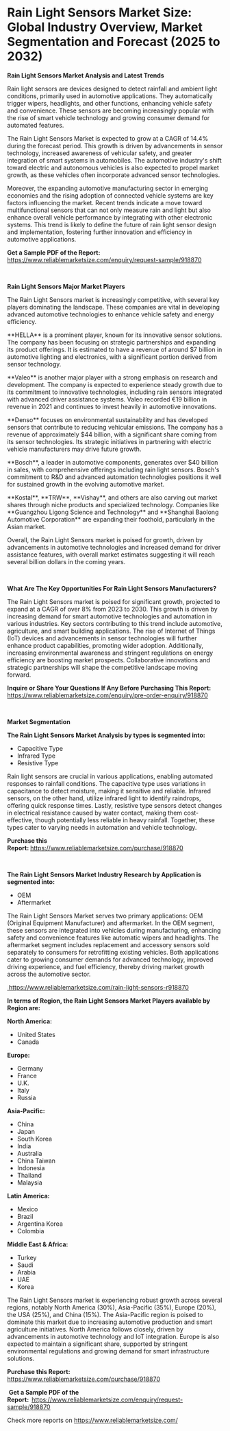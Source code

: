 <p><h1>Rain Light Sensors Market Size: Global Industry Overview, Market Segmentation and Forecast (2025 to 2032)</h1></p><p><strong>Rain Light Sensors Market Analysis and Latest Trends</strong></p>
<p><p>Rain light sensors are devices designed to detect rainfall and ambient light conditions, primarily used in automotive applications. They automatically trigger wipers, headlights, and other functions, enhancing vehicle safety and convenience. These sensors are becoming increasingly popular with the rise of smart vehicle technology and growing consumer demand for automated features.</p><p>The Rain Light Sensors Market is expected to grow at a CAGR of 14.4% during the forecast period. This growth is driven by advancements in sensor technology, increased awareness of vehicular safety, and greater integration of smart systems in automobiles. The automotive industry's shift toward electric and autonomous vehicles is also expected to propel market growth, as these vehicles often incorporate advanced sensor technologies.</p><p>Moreover, the expanding automotive manufacturing sector in emerging economies and the rising adoption of connected vehicle systems are key factors influencing the market. Recent trends indicate a move toward multifunctional sensors that can not only measure rain and light but also enhance overall vehicle performance by integrating with other electronic systems. This trend is likely to define the future of rain light sensor design and implementation, fostering further innovation and efficiency in automotive applications.</p></p>
<p><strong>Get a Sample PDF of the Report:&nbsp;</strong> <a href="https://www.reliablemarketsize.com/enquiry/request-sample/918870?utm_campaign=3126&utm_medium=2&utm_source=Github&utm_content=ia&utm_term=30032025&utm_id=rain-light-sensors">https://www.reliablemarketsize.com/enquiry/request-sample/918870</a></p>
<p>&nbsp;</p>
<p><strong>Rain Light Sensors Major Market Players</strong></p>
<p><p>The Rain Light Sensors market is increasingly competitive, with several key players dominating the landscape. These companies are vital in developing advanced automotive technologies to enhance vehicle safety and energy efficiency.</p><p>**HELLA** is a prominent player, known for its innovative sensor solutions. The company has been focusing on strategic partnerships and expanding its product offerings. It is estimated to have a revenue of around $7 billion in automotive lighting and electronics, with a significant portion derived from sensor technology.</p><p>**Valeo** is another major player with a strong emphasis on research and development. The company is expected to experience steady growth due to its commitment to innovative technologies, including rain sensors integrated with advanced driver assistance systems. Valeo recorded €19 billion in revenue in 2021 and continues to invest heavily in automotive innovations.</p><p>**Denso** focuses on environmental sustainability and has developed sensors that contribute to reducing vehicular emissions. The company has a revenue of approximately $44 billion, with a significant share coming from its sensor technologies. Its strategic initiatives in partnering with electric vehicle manufacturers may drive future growth.</p><p>**Bosch**, a leader in automotive components, generates over $40 billion in sales, with comprehensive offerings including rain light sensors. Bosch's commitment to R&D and advanced automation technologies positions it well for sustained growth in the evolving automotive market.</p><p>**Kostal**, **TRW**, **Vishay**, and others are also carving out market shares through niche products and specialized technology. Companies like **Guangzhou Ligong Science and Technology** and **Shanghai Baolong Automotive Corporation** are expanding their foothold, particularly in the Asian market.</p><p>Overall, the Rain Light Sensors market is poised for growth, driven by advancements in automotive technologies and increased demand for driver assistance features, with overall market estimates suggesting it will reach several billion dollars in the coming years.</p></p>
<p>&nbsp;</p>
<p><strong>What Are The Key Opportunities For Rain Light Sensors Manufacturers?</strong></p>
<p><p>The Rain Light Sensors market is poised for significant growth, projected to expand at a CAGR of over 8% from 2023 to 2030. This growth is driven by increasing demand for smart automotive technologies and automation in various industries. Key sectors contributing to this trend include automotive, agriculture, and smart building applications. The rise of Internet of Things (IoT) devices and advancements in sensor technologies will further enhance product capabilities, promoting wider adoption. Additionally, increasing environmental awareness and stringent regulations on energy efficiency are boosting market prospects. Collaborative innovations and strategic partnerships will shape the competitive landscape moving forward.</p></p>
<p><strong>Inquire or Share Your Questions If Any Before Purchasing This Report:</strong> <a href="https://www.reliablemarketsize.com/enquiry/pre-order-enquiry/918870?utm_campaign=3126&utm_medium=2&utm_source=Github&utm_content=ia&utm_term=30032025&utm_id=rain-light-sensors">https://www.reliablemarketsize.com/enquiry/pre-order-enquiry/918870</a></p>
<p>&nbsp;</p>
<p><strong>Market Segmentation</strong></p>
<p><strong>The Rain Light Sensors Market Analysis by types is segmented into:</strong></p>
<p><ul><li>Capacitive Type</li><li>Infrared Type</li><li>Resistive Type</li></ul></p>
<p><p>Rain light sensors are crucial in various applications, enabling automated responses to rainfall conditions. The capacitive type uses variations in capacitance to detect moisture, making it sensitive and reliable. Infrared sensors, on the other hand, utilize infrared light to identify raindrops, offering quick response times. Lastly, resistive type sensors detect changes in electrical resistance caused by water contact, making them cost-effective, though potentially less reliable in heavy rainfall. Together, these types cater to varying needs in automation and vehicle technology.</p></p>
<p><strong>Purchase this Report:&nbsp;</strong><a href="https://www.reliablemarketsize.com/purchase/918870?utm_campaign=3126&utm_medium=2&utm_source=Github&utm_content=ia&utm_term=30032025&utm_id=rain-light-sensors">https://www.reliablemarketsize.com/purchase/918870</a></p>
<p>&nbsp;</p>
<p><strong>The Rain Light Sensors Market Industry Research by Application is segmented into:</strong></p>
<p><ul><li>OEM</li><li>Aftermarket</li></ul></p>
<p><p>The Rain Light Sensors Market serves two primary applications: OEM (Original Equipment Manufacturer) and aftermarket. In the OEM segment, these sensors are integrated into vehicles during manufacturing, enhancing safety and convenience features like automatic wipers and headlights. The aftermarket segment includes replacement and accessory sensors sold separately to consumers for retrofitting existing vehicles. Both applications cater to growing consumer demands for advanced technology, improved driving experience, and fuel efficiency, thereby driving market growth across the automotive sector.</p></p>
<p><a href="https://www.reliablemarketsize.com/rain-light-sensors-r918870?utm_campaign=3126&utm_medium=2&utm_source=Github&utm_content=ia&utm_term=30032025&utm_id=rain-light-sensors">&nbsp;https://www.reliablemarketsize.com/rain-light-sensors-r918870</a></p>
<p><strong>In terms of Region, the Rain Light Sensors Market Players available by Region are:</strong></p>
<p>
    <p> <strong> North America: </strong>
        <ul>
            <li>United States</li>
            <li>Canada</li>
        </ul>
        </p> 
    <p> <strong> Europe: </strong>
        <ul>
            <li>Germany</li>
            <li>France</li>
            <li>U.K.</li>
            <li>Italy</li>
            <li>Russia</li>
        </ul>
        </p> 
    <p> <strong> Asia-Pacific: </strong>
        <ul>
            <li>China</li>
            <li>Japan</li>
            <li>South Korea</li>
            <li>India</li>
            <li>Australia</li>
            <li>China Taiwan</li>
            <li>Indonesia</li>
            <li>Thailand</li>
            <li>Malaysia</li>
        </ul>
        </p> 
    <p> <strong> Latin America: </strong>
        <ul>
            <li>Mexico</li>
            <li>Brazil</li>
            <li>Argentina Korea</li>
            <li>Colombia</li>
        </ul>
        </p> 
    <p> <strong> Middle East & Africa: </strong>
        <ul>
            <li>Turkey</li>
            <li>Saudi</li>
            <li>Arabia</li>
            <li>UAE</li>
            <li>Korea</li>
        </ul>
    </p>
    </p>
<p><p>The Rain Light Sensors market is experiencing robust growth across several regions, notably North America (30%), Asia-Pacific (35%), Europe (20%), the USA (25%), and China (15%). The Asia-Pacific region is poised to dominate this market due to increasing automotive production and smart agriculture initiatives. North America follows closely, driven by advancements in automotive technology and IoT integration. Europe is also expected to maintain a significant share, supported by stringent environmental regulations and growing demand for smart infrastructure solutions.</p></p>
<p><strong>Purchase this Report: </strong><a href="https://www.reliablemarketsize.com/purchase/918870?utm_campaign=3126&utm_medium=2&utm_source=Github&utm_content=ia&utm_term=30032025&utm_id=rain-light-sensors">https://www.reliablemarketsize.com/purchase/918870</a></p>
<p>&nbsp;<strong>Get a Sample PDF of the Report:&nbsp;&nbsp;</strong><a href="https://www.reliablemarketsize.com/enquiry/request-sample/918870?utm_campaign=3126&utm_medium=2&utm_source=Github&utm_content=ia&utm_term=30032025&utm_id=rain-light-sensors">https://www.reliablemarketsize.com/enquiry/request-sample/918870</a></p>
<p><strong></strong></p>
<p>Check more reports on <a href="https://www.reliablemarketsize.com/?utm_campaign=3126&utm_medium=2&utm_source=Github&utm_content=ia&utm_term=30032025&utm_id=rain-light-sensors">https://www.reliablemarketsize.com/</a></p>